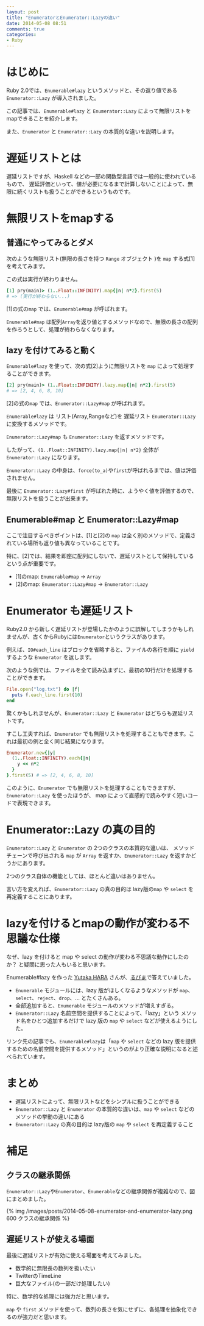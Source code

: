```yaml
---
layout: post
title: "EnumeratorとEnumerator::Lazyの違い"
date: 2014-05-08 08:51
comments: true
categories: 
- Ruby
---
```


# はじめに

Ruby 2.0では、`Enumerable#lazy` というメソッドと、その返り値である `Enumerator::Lazy` が導入されました。

この記事では、`Enumerable#lazy` と `Enumerator::Lazy` によって無限リストをmapできることを紹介します。

また、`Enumerator` と `Enumerator::Lazy` の本質的な違いを説明します。

<!-- エニュメラブル, エニュメレーター -->

# 遅延リストとは

遅延リストですが、Haskell などの一部の関数型言語では一般的に使われているもので、
遅延評価といって、値が必要になるまで計算しないことによって、無限に続くリストも扱うことができるというものです。


# 無限リストをmapする

## 普通にやってみるとダメ

次のような無限リスト(無限の長さを持つ `Range` オブジェクト )を `map` する式[1]を考えてみます。

この式は実行が終わりません。

```ruby 無限リストをmapすると、実行が終わらない
[1] pry(main)> (1..Float::INFINITY).map{|n| n*2}.first(5)
# => (実行が終わらない...)
```

[1]の式の`map` では、`Enumerable#map` が呼ばれます。

`Enumerable#map` は配列`Array`を返り値とするメソッドなので、無限の長さの配列を作ろうとして、処理が終わらなくなります。


## lazy を付けてみると動く

`Enumerable#lazy` を使って、次の式[2]ように無限リストを `map` によって処理することができます。

```ruby Enumerable#lazy によって、無限リストを扱うことができる。
[2] pry(main)> (1..Float::INFINITY).lazy.map{|n| n*2}.first(5)
# => [2, 4, 6, 8, 10]
```

[2]の式の`map` では、`Enumerator::Lazy#map` が呼ばれます。

`Enumerable#lazy` は リスト(Array,Rangeなど)を 遅延リスト `Enumerator::Lazy` に変換するメソッドです。

`Enumerator::Lazy#map` も `Enumerator::Lazy` を返すメソッドです。

したがって、`(1..Float::INFINITY).lazy.map{|n| n*2}` 全体が `Enumerator::Lazy` になります。

`Enumerator::Lazy` の中身は、`force(to_a)`や`first`が呼ばれるまでは、値は評価されません。

最後に `Enumerator::Lazy#first` が呼ばれた時に、ようやく値を評価するので、無限リストを扱うことが出来ます。


## Enumerable#map と Enumerator::Lazy#map

ここで注目するべきポイントは、[1]と[2]の `map` は全く別のメソッドで、定義されている場所も返り値も異なっていることです。

特に、[2]では、結果を即座に配列にしないで、遅延リストとして保持しているという点が重要です。

* [1]のmap: `Enumerable#map` -> `Array` 
* [2]のmap: `Enumerator::Lazy#map` -> `Enumerator::Lazy`


# Enumerator も遅延リスト

Ruby2.0 から新しく遅延リストが登場したかのように誤解してしまうかもしれませんが、古くからRubyには`Enumerator`というクラスがあります。

例えば、`IO#each_line` はブロックを省略すると、ファイルの各行を順に `yield` するような `Enumerator` を返します。

次のような例では、ファイルを全て読み込まずに、最初の10行だけを処理することができます。

```ruby IO#each_line はファイル全てを読み込まない
File.open("log.txt") do |f|
  puts f.each_line.first(10)
end
```

驚くかもしれませんが、`Enumerator::Lazy` と `Enumerator` はどちらも遅延リストです。

すこし工夫すれば、`Enumerator` でも無限リストを処理することもできます。これは最初の例と全く同じ結果になります。

```ruby Enumerator でも無限リストを処理できる
Enumerator.new{|y|
  (1..Float::INFINITY).each{|n|
    y << n*2
  }
}.first(5) # => [2, 4, 6, 8, 10]
```

このように、`Enumerator` でも無限リストを処理することもできますが、`Enumerator::Lazy` を使ったほうが、
map によって直感的で読みやすく短いコードで表現できます。


# Enumerator::Lazy の真の目的

`Enumerator::Lazy` と `Enumerator` の 2つのクラスの本質的な違いは、
メソッドチェーンで呼び出される `map` が `Array` を返すか、`Enumerator::Lazy` を返すかどうかにあります。

2つのクラス自体の機能としては、ほとんど違いはありません。

言い方を変えれば、`Enumerator::Lazy` の真の目的は lazy版の`map` や `select` を再定義することにあります。


# lazyを付けるとmapの動作が変わる不思議な仕様 

なぜ、lazy を付けると map や select の動作が変わる不思議な動作にしたのか？ と疑問に思った人もいると思います。

Enumerable#lazy を作った [Yutaka HARA](https://bugs.ruby-lang.org/issues/4890) さんが、[るびま](http://magazine.rubyist.net/?0041-200Special-lazy)で答えていました。

* `Enumerable` モジュールには、lazy 版がほしくなるようなメソッドが `map`、`select`、`reject`、`drop`、... とたくさんある。 
* 全部追加すると、`Enumerable` モジュールのメソッドが増えすぎる。 
* `Enumerator::Lazy` 名前空間を提供することによって、「lazy」という メソッド名をひとつ追加するだけで lazy 版の `map` や `select` などが使えるようにした。

リンク先の記事でも、`Enumerable#lazy`は「`map` や `select` などの lazy 版を提供するための名前空間を提供するメソッド」というのがより正確な説明になると述べられています。


# まとめ

* 遅延リストによって、無限リストなどをシンプルに扱うことができる
* `Enumerator::Lazy` と `Enumerator` の本質的な違いは、`map` や `select` などのメソッドの挙動の違いにある
* `Enumerator::Lazy` の真の目的は lazy版の `map` や `select` を再定義すること


# 補足

## クラスの継承関係

`Enumerator::Lazy`や`Enumerator`、`Enumerable`などの継承関係が複雑なので、図にまとめました。

{% img /images/posts/2014-05-08-enumerator-and-enumerator-lazy.png 600 クラスの継承関係 %}

## 遅延リストが使える場面

最後に遅延リストが有効に使える場面を考えてみました。

* 数学的に無限長の数列を扱いたい
* TwitterのTimeLine
* 巨大なファイル(の一部だけ処理したい)

特に、数学的な処理には強力だと思います。

`map` や `first` メソッドを使って、数列の長さを気にせずに、各処理を抽象化できるのが強力だと思います。
